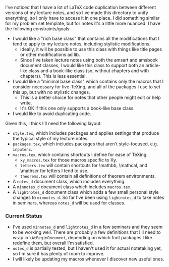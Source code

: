 I've noticed that I have a lot of LaTeX code duplication between different versions of my lecture
notes, and so I've made this directory to unify everything, so I only have to access it in one
place. I did something similar for my problem set template, but for notes it's a little more
nuanced: I have the following constraints/goals:

- I would like a "rich base class" that contains all the modifications that I tend to apply to my
  lecture notes, including stylistic modifications.
  	* Ideally, it will be possible to use this class with things like title pages or other
	  modifications ad lib.
	* Since I've taken lecture notes using both the amsart and amsbook document classes, I would
	  like this class to support both an article-like class and a book-like class (so, without
	  chapters and with chapters). This is less essential.
- I would like a "minimal base class" which contains only the macros that I consider necessary for
  live-TeXing, and all of the packages I use to set this up, but with no stylistic changes.
  	* This is a better choice for notes that other people might edit or help write.
	* It's OK if this one only supports a book-like base class.
- I would like to avoid duplicating code.

Given this, I think I'll need the following layout:

- `style.tex`, which includes packages and applies settings that produce the typical style of my
   lecture notes.
- `packages.tex`, which includes packages that aren't style-focused, e.g. `inputenc`.
- `macros.tex`, which contains shortcuts I define for ease of TeXing.
	- `xy_macros.tex` for those macros specific to Xy.
	- `letters.tex` will contain shortcuts for \mathbb, \mathcal, and \mathscr for letters I
	  tend to use.
	- `theorems.tex` will contain all definitions of theorem environments.
- A `notes_d` document class, which includes everything.
- A `minnotes_d` document class which includes `macros.tex`.
- A `lightnotes_d` document class which adds a few small personal style changes to `minnotes_d`.
  So far I've been using `lightnotes_d` to take notes in seminars, whereas `notes_d` will be used for classes.

### Current Status

- I've used `minnotes_d` and `lightnotes_d` in a few seminars and they seem to be working well. There
  are probably a few definitions that I'll need to wrap in `\AtBeginDocument`, depending on which font
  packages I like redefine them, but overall I'm satisfied.
- `notes_d` is partially tested, but I haven't used it for actual notetaking yet, so I'm sure it has
  plenty of room to improve.
- I will likely be updating my macros whenever I discover new useful ones.
